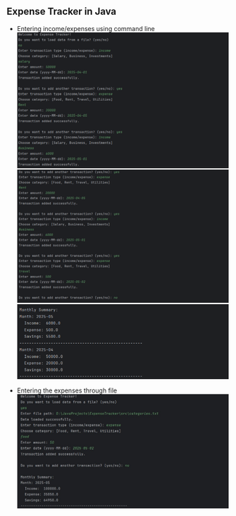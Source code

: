 ## Expense Tracker in Java

- Entering income/expenses using command line
![img.png](img.png)
![img_1.png](img_1.png)
![img_2.png](img_2.png)

- Entering the expenses through file
![img_3.png](img_3.png)